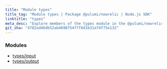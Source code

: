 ```yaml
---
title: "Module types"
title_tag: "Module types | Package @pulumi/newrelic | Node.js SDK"
linktitle: "types"
meta_desc: "Explore members of the types module in the @pulumi/newrelic package."
git_sha: "4782ad46db52ab4698754f7f8d1b31e74f75e132"
---
```


<!-- WARNING: this page was generated by a tool. Do not edit it by hand. -->
<!-- To change it, please see https://github.com/pulumi/docs/tree/master/tools/tscdocgen. -->


<h3>Modules</h3>
<ul class="api">
    <li><a href="input/"><span class="symbol module"></span>types/input</a></li>
    <li><a href="output/"><span class="symbol module"></span>types/output</a></li>
</ul>








